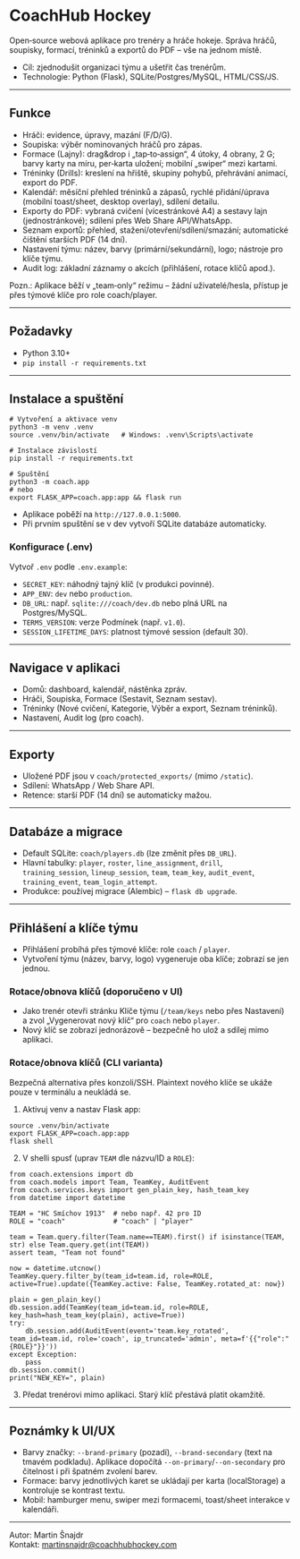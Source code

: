 # CoachHub Hockey
Open‑source webová aplikace pro trenéry a hráče hokeje. Správa hráčů, soupisky, formací, tréninků a exportů do PDF – vše na jednom místě.

- Cíl: zjednodušit organizaci týmu a ušetřit čas trenérům.
- Technologie: Python (Flask), SQLite/Postgres/MySQL, HTML/CSS/JS.

---

## Funkce
- Hráči: evidence, úpravy, mazání (F/D/G).
- Soupiska: výběr nominovaných hráčů pro zápas.
- Formace (Lajny): drag&drop i „tap‑to‑assign“, 4 útoky, 4 obrany, 2 G; barvy karty na míru, per‑karta uložení; mobilní „swiper“ mezi kartami.
- Tréninky (Drills): kreslení na hřiště, skupiny pohybů, přehrávání animací, export do PDF.
- Kalendář: měsíční přehled tréninků a zápasů, rychlé přidání/úprava (mobilní toast/sheet, desktop overlay), sdílení detailu.
- Exporty do PDF: vybraná cvičení (vícestránkové A4) a sestavy lajn (jednostránkové); sdílení přes Web Share API/WhatsApp.
- Seznam exportů: přehled, stažení/otevření/sdílení/smazání; automatické čištění starších PDF (14 dní).
- Nastavení týmu: název, barvy (primární/sekundární), logo; nástroje pro klíče týmu.
- Audit log: základní záznamy o akcích (přihlášení, rotace klíčů apod.).

Pozn.: Aplikace běží v „team‑only“ režimu – žádní uživatelé/hesla, přístup je přes týmové klíče pro role coach/player.

---

## Požadavky
- Python 3.10+
- `pip install -r requirements.txt`

---

## Instalace a spuštění
```
# Vytvoření a aktivace venv
python3 -m venv .venv
source .venv/bin/activate   # Windows: .venv\Scripts\activate

# Instalace závislostí
pip install -r requirements.txt

# Spuštění
python3 -m coach.app
# nebo
export FLASK_APP=coach.app:app && flask run
```
- Aplikace poběží na `http://127.0.0.1:5000`.
- Při prvním spuštění se v dev vytvoří SQLite databáze automaticky.

### Konfigurace (.env)
Vytvoř `.env` podle `.env.example`:
- `SECRET_KEY`: náhodný tajný klíč (v produkci povinné).
- `APP_ENV`: `dev` nebo `production`.
- `DB_URL`: např. `sqlite:///coach/dev.db` nebo plná URL na Postgres/MySQL.
- `TERMS_VERSION`: verze Podmínek (např. `v1.0`).
- `SESSION_LIFETIME_DAYS`: platnost týmové session (default 30).

---

## Navigace v aplikaci
- Domů: dashboard, kalendář, nástěnka zpráv.
- Hráči, Soupiska, Formace (Sestavit, Seznam sestav).
- Tréninky (Nové cvičení, Kategorie, Výběr a export, Seznam tréninků).
- Nastavení, Audit log (pro coach).

---

## Exporty
- Uložené PDF jsou v `coach/protected_exports/` (mimo `/static`).
- Sdílení: WhatsApp / Web Share API.
- Retence: starší PDF (14 dní) se automaticky mažou.

---

## Databáze a migrace
- Default SQLite: `coach/players.db` (lze změnit přes `DB_URL`).
- Hlavní tabulky: `player`, `roster`, `line_assignment`, `drill`, `training_session`, `lineup_session`, `team`, `team_key`, `audit_event`, `training_event`, `team_login_attempt`.
- Produkce: používej migrace (Alembic) – `flask db upgrade`.

---

## Přihlášení a klíče týmu
- Přihlášení probíhá přes týmové klíče: role `coach` / `player`.
- Vytvoření týmu (název, barvy, logo) vygeneruje oba klíče; zobrazí se jen jednou.

### Rotace/obnova klíčů (doporučeno v UI)
- Jako trenér otevři stránku Klíče týmu (`/team/keys` nebo přes Nastavení) a zvol „Vygenerovat nový klíč“ pro `coach` nebo `player`.
- Nový klíč se zobrazí jednorázově – bezpečně ho ulož a sdílej mimo aplikaci.

### Rotace/obnova klíčů (CLI varianta)
Bezpečná alternativa přes konzoli/SSH. Plaintext nového klíče se ukáže pouze v terminálu a neukládá se.

1) Aktivuj venv a nastav Flask app:
```
source .venv/bin/activate
export FLASK_APP=coach.app:app
flask shell
```
2) V shelli spusť (uprav `TEAM` dle názvu/ID a `ROLE`):
```
from coach.extensions import db
from coach.models import Team, TeamKey, AuditEvent
from coach.services.keys import gen_plain_key, hash_team_key
from datetime import datetime

TEAM = "HC Smíchov 1913"  # nebo např. 42 pro ID
ROLE = "coach"            # "coach" | "player"

team = Team.query.filter(Team.name==TEAM).first() if isinstance(TEAM, str) else Team.query.get(int(TEAM))
assert team, "Team not found"

now = datetime.utcnow()
TeamKey.query.filter_by(team_id=team.id, role=ROLE, active=True).update({TeamKey.active: False, TeamKey.rotated_at: now})

plain = gen_plain_key()
db.session.add(TeamKey(team_id=team.id, role=ROLE, key_hash=hash_team_key(plain), active=True))
try:
    db.session.add(AuditEvent(event='team.key_rotated', team_id=team.id, role='coach', ip_truncated='admin', meta=f'{{"role":"{ROLE}"}}'))
except Exception:
    pass
db.session.commit()
print("NEW_KEY=", plain)
```
3) Předat trenérovi mimo aplikaci. Starý klíč přestává platit okamžitě.

---

## Poznámky k UI/UX
- Barvy značky: `--brand-primary` (pozadí), `--brand-secondary` (text na tmavém podkladu). Aplikace dopočítá `--on-primary`/`--on-secondary` pro čitelnost i při špatném zvolení barev.
- Formace: barvy jednotlivých karet se ukládají per karta (localStorage) a kontroluje se kontrast textu.
- Mobil: hamburger menu, swiper mezi formacemi, toast/sheet interakce v kalendáři.

---

Autor: Martin Šnajdr  
Kontakt: martinsnajdr@coachhubhockey.com

